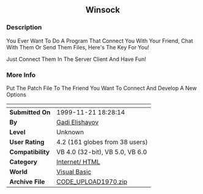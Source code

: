 ﻿<div align="center">

## Winsock


</div>

### Description

You Ever Want To Do A Program That Connect You With Your Friend, Chat With Them Or Send Them Files, Here's The Key For You!

Just Connect Them In The Server Client And Have Fun!
 
### More Info
 
Put The Patch File To The Friend You Want To Connect And Develop A New Options


<span>             |<span>
---                |---
**Submitted On**   |1999-11-21 18:28:14
**By**             |[Gadi Elishayov](https://github.com/Planet-Source-Code/PSCIndex/blob/master/ByAuthor/gadi-elishayov.md)
**Level**          |Unknown
**User Rating**    |4.2 (161 globes from 38 users)
**Compatibility**  |VB 4\.0 \(32\-bit\), VB 5\.0, VB 6\.0
**Category**       |[Internet/ HTML](https://github.com/Planet-Source-Code/PSCIndex/blob/master/ByCategory/internet-html__1-34.md)
**World**          |[Visual Basic](https://github.com/Planet-Source-Code/PSCIndex/blob/master/ByWorld/visual-basic.md)
**Archive File**   |[CODE\_UPLOAD1970\.zip](https://github.com/Planet-Source-Code/gadi-elishayov-winsock__1-4606/archive/master.zip)








